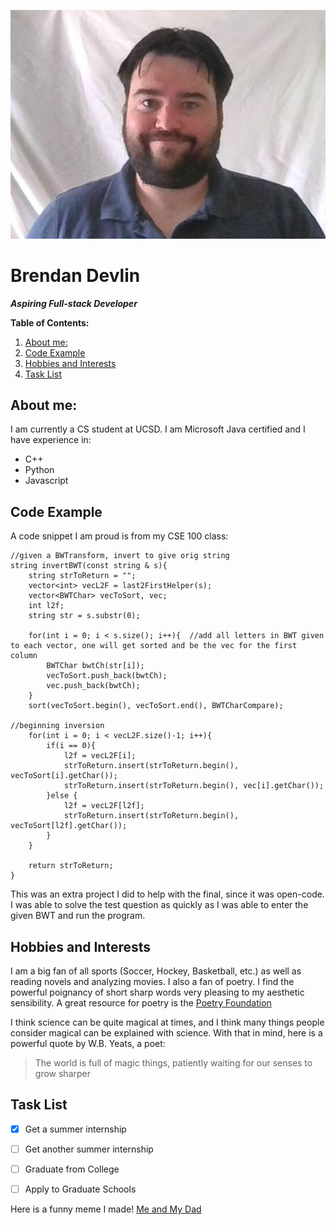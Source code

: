 ![Brendan](images/campus%20ID%20card%20photo.png)

# Brendan Devlin

**_Aspiring Full-stack Developer_**

**Table of Contents:**
  1. [About me:](#about-me)
  2. [Code Example](#code-example)
  3. [Hobbies and Interests](#hobbies-and-interests)
  4. [Task List](#task-list)


## About me:
 I am currently a CS student at UCSD.
 I am Microsoft Java certified and I have experience in:
 - C++
 - Python
 - Javascript

## Code Example
A code snippet I am proud is from my CSE 100 class:
```
//given a BWTransform, invert to give orig string
string invertBWT(const string & s){
	string strToReturn = "";
	vector<int> vecL2F = last2FirstHelper(s);
	vector<BWTChar> vecToSort, vec;
	int l2f;
	string str = s.substr(0);
	
	for(int i = 0; i < s.size(); i++){	//add all letters in BWT given to each vector, one will get sorted and be the vec for the first column
		BWTChar bwtCh(str[i]);
        vecToSort.push_back(bwtCh);
        vec.push_back(bwtCh);
    }
	sort(vecToSort.begin(), vecToSort.end(), BWTCharCompare);

//beginning inversion
	for(int i = 0; i < vecL2F.size()-1; i++){		
		if(i == 0){
			l2f = vecL2F[i];
			strToReturn.insert(strToReturn.begin(), vecToSort[i].getChar());
			strToReturn.insert(strToReturn.begin(), vec[i].getChar());
		}else {
			l2f = vecL2F[l2f];
			strToReturn.insert(strToReturn.begin(), vecToSort[l2f].getChar());
		}
	}
	
	return strToReturn;
}
```
This was an extra project I did to help with the final, since it was open-code. I was able to solve the test question as quickly as I was able to enter the given BWT and run the program.


## Hobbies and Interests 
I am a big fan of all sports (Soccer, Hockey, Basketball, etc.) as well as reading novels and analyzing movies. I also a fan of poetry. I find the powerful poignancy of short sharp words very pleasing to my aesthetic sensibility. A great resource for poetry is the [Poetry Foundation](https://www.poetryfoundation.org/)

 I think science can be quite magical at times, and I think many things people consider magical can be explained with science. With that in mind, here is a powerful quote by W.B. Yeats, a poet:
 
 >The world is full of magic things, patiently waiting for our senses to grow sharper


## Task List

- [x] Get a summer internship
- [ ] Get another summer internship
- [ ] Graduate from College
- [ ] Apply to Graduate Schools



Here is a funny meme I made!
[Me and My Dad](images/meAndMyDadMeme.png)

